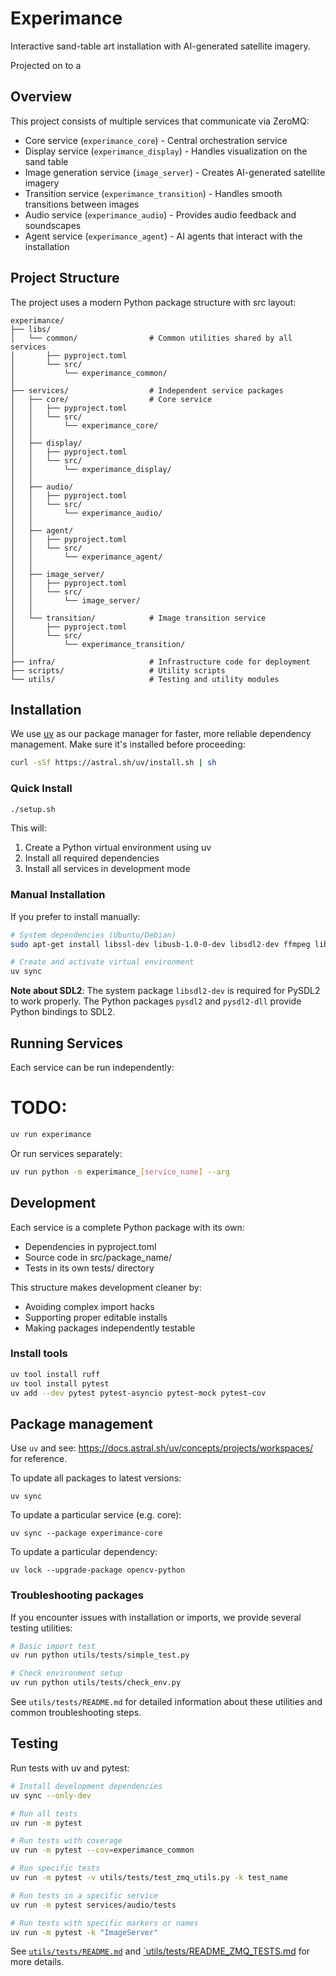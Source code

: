 # Experimance

Interactive sand-table art installation with AI-generated satellite imagery.

Projected on to a 


## Overview

This project consists of multiple services that communicate via ZeroMQ:
- Core service (`experimance_core`) - Central orchestration service
- Display service (`experimance_display`) - Handles visualization on the sand table
- Image generation service (`image_server`) - Creates AI-generated satellite imagery
- Transition service (`experimance_transition`) - Handles smooth transitions between images
- Audio service (`experimance_audio`) - Provides audio feedback and soundscapes
- Agent service (`experimance_agent`) - AI agents that interact with the installation

## Project Structure

The project uses a modern Python package structure with src layout:

```
experimance/
├── libs/
│   └── common/                # Common utilities shared by all services
│       ├── pyproject.toml
│       └── src/
│           └── experimance_common/
│
├── services/                  # Independent service packages
│   ├── core/                  # Core service
│   │   ├── pyproject.toml
│   │   └── src/
│   │       └── experimance_core/
│   │
│   ├── display/
│   │   ├── pyproject.toml
│   │   └── src/
│   │       └── experimance_display/
│   │
│   ├── audio/
│   │   ├── pyproject.toml
│   │   └── src/
│   │       └── experimance_audio/
│   │
│   ├── agent/
│   │   ├── pyproject.toml
│   │   └── src/
│   │       └── experimance_agent/
│   │
│   ├── image_server/
│   │   ├── pyproject.toml
│   │   └── src/
│   │       └── image_server/
│   │
│   └── transition/            # Image transition service
│       ├── pyproject.toml
│       └── src/
│           └── experimance_transition/
│
├── infra/                     # Infrastructure code for deployment
├── scripts/                   # Utility scripts
└── utils/                     # Testing and utility modules
```

## Installation

We use [uv](https://github.com/astral-sh/uv) as our package manager for faster, more reliable dependency management. Make sure it's installed before proceeding:

```bash
curl -sSf https://astral.sh/uv/install.sh | sh
```

### Quick Install

```bash
./setup.sh
```

This will:
1. Create a Python virtual environment using uv
2. Install all required dependencies
3. Install all services in development mode

### Manual Installation

If you prefer to install manually:

```bash
# System dependencies (Ubuntu/Debian)
sudo apt-get install libssl-dev libusb-1.0-0-dev libsdl2-dev ffmpeg libasound2-dev portaudio19-dev

# Create and activate virtual environment
uv sync
```

**Note about SDL2**: The system package `libsdl2-dev` is required for PySDL2 to work properly. The Python packages `pysdl2` and `pysdl2-dll` provide Python bindings to SDL2.

## Running Services

Each service can be run independently:

# TODO:
```bash
uv run experimance
```

Or run services separately:
```bash
uv run python -m experimance_[service_name] --arg
```

## Development

Each service is a complete Python package with its own:
- Dependencies in pyproject.toml
- Source code in src/package_name/
- Tests in its own tests/ directory

This structure makes development cleaner by:
- Avoiding complex import hacks
- Supporting proper editable installs
- Making packages independently testable

### Install tools

```bash
uv tool install ruff
uv tool install pytest
uv add --dev pytest pytest-asyncio pytest-mock pytest-cov 
```

## Package management

Use `uv` and see: https://docs.astral.sh/uv/concepts/projects/workspaces/ for reference.

To update all packages to latest versions:
```
uv sync
```

To update a particular service (e.g. core):
```
uv sync --package experimance-core
```

To update a particular dependency:
```
uv lock --upgrade-package opencv-python
```

### Troubleshooting packages

If you encounter issues with installation or imports, we provide several testing utilities:

```bash
# Basic import test
uv run python utils/tests/simple_test.py

# Check environment setup
uv run python utils/tests/check_env.py
```

See `utils/tests/README.md` for detailed information about these utilities and common troubleshooting steps.


## Testing

Run tests with uv and pytest:

```bash
# Install development dependencies
uv sync --only-dev

# Run all tests
uv run -m pytest

# Run tests with coverage
uv run -m pytest --cov=experimance_common

# Run specific tests
uv run -m pytest -v utils/tests/test_zmq_utils.py -k test_name

# Run tests in a specific service
uv run -m pytest services/audio/tests

# Run tests with specific markers or names
uv run -m pytest -k "ImageServer"

```

See [`utils/tests/README.md`](utils/tests/README.md) and [`utils/tests/README_ZMQ_TESTS.md](utils/tests/README_ZMQ_TESTS.md) for more details.

